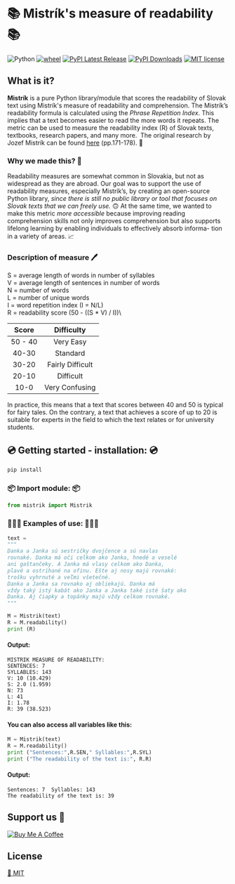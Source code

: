 # 📚 Mistrík's measure of readability 📚
 ![Python](https://img.shields.io/badge/python-3.x-blue.svg)  [![wheel](https://img.shields.io/badge/wheel-yes-ff00c9.svg)](https://test.pypi.org/project/mistrik/)  [![PyPI Latest Release](https://img.shields.io/pypi/v/pandas.svg)](https://test.pypi.org/project/mistrik/) [![PyPI Downloads](https://img.shields.io/pypi/dm/pandas.svg?label=PyPI%20downloads)](https://test.pypi.org/project/mistrik/) 
 [![MIT license](https://img.shields.io/badge/License-MIT-green.svg)](https://lbesson.mit-license.org/) 

## What is it?
**Mistrík** is a pure Python library/module that scores the readability of Slovak text using Mistrík's measure of readability and comprehension. The Mistrík’s readability formula is calculated using the _Phrase Repetition Index_. This implies that a text becomes easier to read the more words it repeats. The metric can be used to measure the readability index (R) of Slovak texts, textbooks, research papers, and many more. 
The original research by Jozef Mistrík can be found [here](https://www.juls.savba.sk/ediela/sr/1968/3/sr1968-3-lq.pdf#page=46) (pp.171-178). 📑

### Why we made this? 🤔
Readability measures are somewhat common in Slovakia, but not as widespread as they are abroad. Our goal was to support the use of readability measures, especially Mistrík’s, by creating an open-source Python library, _since there is still no public library or tool that focuses on Slovak texts that we can freely use._ 🙃 
At the same time, we wanted to make this metric _more accessible_ because improving reading comprehension skills not only improves comprehension but also supports lifelong learning by enabling individuals to effectively absorb informa- tion in a variety of areas. 📈

### Description of measure 🖊️ 
S = average length of words in number of syllables\
V = average length of sentences in number of words\
N = number of words\
L = number of unique words\
I = word repetition index (I = N/L)\
R = readability score (50 - ((S * V) / I))\

| Score |    Difficulty     |
|:---:|:---:|
|50 - 40| Very Easy         |
| 40-30 | Standard          |
| 30-20 | Fairly Difficult  |
| 20-10 | Difficult         |
| 10-0 |  Very Confusing    |

In practice, this means that a text that scores between 40 and 50 is typical for fairy tales. On the contrary, a text that achieves a score of up to 20 is suitable for experts in the field to which the text relates or for university students.

## 💿 Getting started - installation: 💿
```python
pip install
```

### 📦 Import module: 📦
```python
from mistrik import Mistrik
```

### 👩🏻‍💻 Examples of use: 🧑🏻‍💻 
```python
text = 
"""
Danka a Janka sú sestričky dvojčence a sú navlas
rovnaké. Danka má oči celkom ako Janka, hnedé a veselé
ani gaštančeky. A Janka má vlasy celkom ako Danka,
plavé a ostrihané na ofinu. Ešte aj nosy majú rovnaké:
trošku vyhrnuté a veľmi všetečné.
Danka a Janka sa rovnako aj obliekajú. Danka má
vždy taký istý kabát ako Janka a Janka také isté šaty ako
Danka. Aj čiapky a topánky majú vždy celkom rovnaké.
"""

M = Mistrik(text)
R = M.readability()
print (R)
```
#### Output: 
```{r df-drop-ok, class.source="bg-success"}
MISTRIK MEASURE OF READABILITY:
SENTENCES: 7
SYLLABLES: 143
V: 10 (10.429)
S: 2.0 (1.959)
N: 73
L: 41
I: 1.78
R: 39 (38.523)
```
#### You can also access all variables like this:
```python
M = Mistrik(text)
R = M.readability()
print ("Sentences:",R.SEN," Syllables:",R.SYL)
print ("The readability of the text is:", R.R)
```
#### Output: 
```{r df-drop-ok, class.source="bg-success"}
Sentences: 7  Syllables: 143
The readability of the text is: 39
```

## Support us 🌟

<a href="https://buymeacoffee.com/ducducdevs" target="_blank](https://buymeacoffee.com/ducducdevs
)"><img src="https://bmc-cdn.nyc3.digitaloceanspaces.com/BMC-button-images/custom_images/orange_img.png" alt="Buy Me A Coffee" style="height: auto !important;width: auto !important;" ></a>

## License

[📜 MIT](LICENSE)

